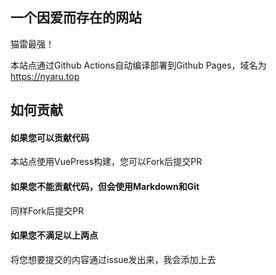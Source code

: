 ## 一个因爱而存在的网站
猫雷最强！

本站点通过Github Actions自动编译部署到Github Pages，域名为<https://nyaru.top>

## 如何贡献
#### 如果您可以贡献代码
本站点使用VuePress构建，您可以Fork后提交PR
#### 如果您不能贡献代码，但会使用Markdown和Git
同样Fork后提交PR
#### 如果您不满足以上两点
将您想要提交的内容通过issue发出来，我会添加上去